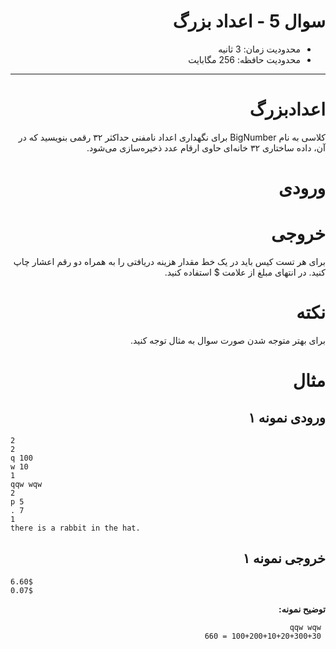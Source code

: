 <div dir="rtl">

# سوال 5 - اعداد بزرگ 


+ محدودیت زمان: 3 ثانیه
+ محدودیت حافظه: 256 مگابایت

----------

 # اعدادبزرگ

کلاسی به نام BigNumber برای نگهداری اعداد نامفنی حداکثر ۳۲ رقمی بنویسید که در آن، داده ساختاری ۳۲ خانه‌ای حاوی ارقام عدد ذخیره‌سازی می‌شود. 
 
 
 
# ورودی


# خروجی

برای هر تست کیس باید در یک خط مقدار هزینه دریافتی را به همراه دو رقم اعشار چاپ کنید. در انتهای مبلغ از علامت $ استفاده کنید.

# نکته

برای بهتر متوجه شدن صورت سوال به مثال توجه کنید.

# مثال

## ورودی نمونه ۱

<div dir="ltr">

```
2
2
q 100
w 10
1
qqw wqw
2
p 5
. 7
1
there is a rabbit in the hat.
```
</div>

## خروجی نمونه ۱

<div dir="ltr">

```
6.60$
0.07$
```

</div>

**توضیح نمونه:**

     qqw wqw
     100+200+10+20+300+30 = 660
</div>
